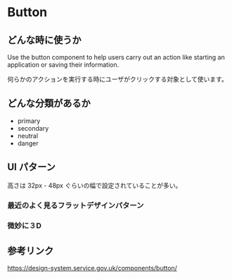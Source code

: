 # Button

## どんな時に使うか

Use the button component to help users carry out an action like starting an application or saving their information.

何らかのアクションを実行する時にユーザがクリックする対象として使います。

## どんな分類があるか

- primary
- secondary
- neutral
- danger

## UI パターン

高さは 32px - 48px ぐらいの幅で設定されていることが多い。

### 最近のよく見るフラットデザインパターン


### 微妙に３D


## 参考リンク
https://design-system.service.gov.uk/components/button/